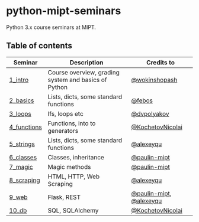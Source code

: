 # python-mipt-seminars
Python 3.x course seminars at MIPT.

## Table of contents

Seminar | Description | Credits to
--- | --- | ---
[1_intro](./1_intro) | Course overview, grading system and basics of Python | [@wokinshopash](https://github.com/wokinshopash)
[2_basics](./2_basics) | Lists, dicts, some standard functions | [@febos](https://github.com/febos)
[3_loops](./3_loops) | Ifs, loops etc | [@dvpolyakov](https://github.com/dvpolyakov)
[4_functions](./4_functions) | Functions, into to generators | [@KochetovNicolai](https://github.com/KochetovNicolai)
[5_strings](./5_strings) | Lists, dicts, some standard functions | [@alexeyqu](https://github.com/alexeyqu)
[6_classes](./6_classes) | Classes, inheritance | [@paulin-mipt](https://github.com/paulin-mipt)
[7_magic](./7_magic) | Magic methods | [@paulin-mipt](https://github.com/paulin-mipt)
[8_scraping](./8_scraping) | HTML, HTTP, Web Scraping | [@alexeyqu](https://github.com/alexeyqu)
[9_web](./9_web) | Flask, REST | [@paulin-mipt](https://github.com/paulin-mipt), [@alexeyqu](https://github.com/alexeyqu)
[10_db](./10_db) | SQL, SQLAlchemy | [@KochetovNicolai](https://github.com/KochetovNicolai)
